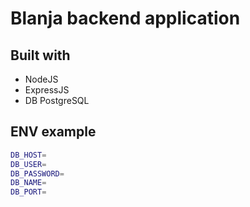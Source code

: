 # Blanja backend application

## Built with

- NodeJS
- ExpressJS
- DB PostgreSQL

## ENV example

```bash
DB_HOST=
DB_USER=
DB_PASSWORD=
DB_NAME=
DB_PORT=
```
